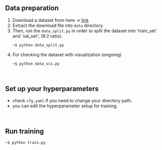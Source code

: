 ## Data preparation
1. Download a dataset from here -> [link](https://www.kaggle.com/c/carvana-image-masking-challenge/data)
2. Extract the download file into ```data``` directory. 
3. Then, run the ```data_split.py``` in order to split the dataset into 'train_set' and 'val_set'; (8:2 ratio). 
    ```bash 
    ~$ python data_split.py
    ```
4. For checking the dataset with visualization (ongoing)
    ```bash
    ~$ python data_vis.py
    ```

<br/>

## Set up your hyperparameters 
* check ```cfg.yaml``` if you need to change your directory path. 
* you can edit the hyperparameter setup for training.

<br/>

## Run training 
```bash
~$ python train.py 
